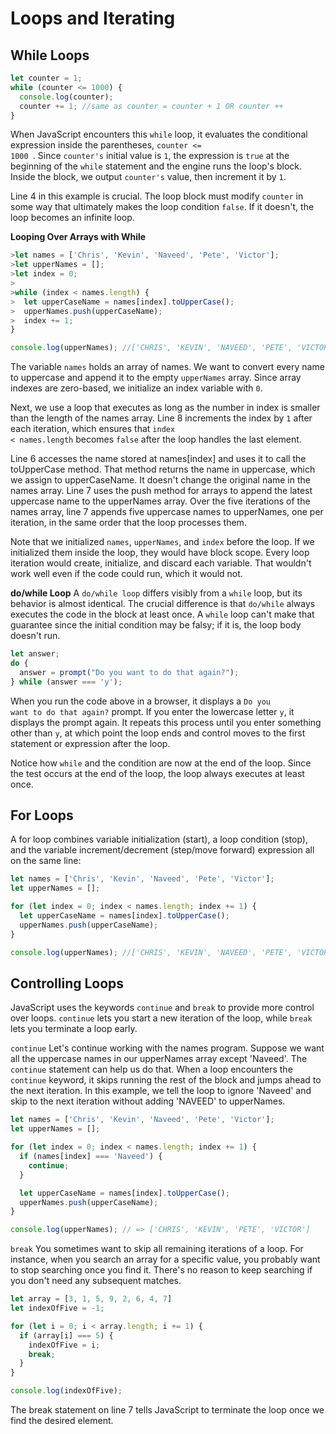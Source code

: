 # Loops and Iterating
## While Loops
```js
let counter = 1;
while (counter <= 1000) {
  console.log(counter);
  counter += 1; //same as counter = counter + 1 OR counter ++ 
}
```
When JavaScript encounters this <code>while</code> loop, it evaluates the conditional expression inside the parentheses, <code>counter <= 1000 </code>. Since <code>counter's</code> initial value is <code>1</code>, the expression is <code>true</code> at the beginning of the <code>while</code> statement and the engine runs the loop's block. Inside the block, we output <code>counter's</code> value, then increment it by <code>1</code>.

Line 4 in this example is crucial. The loop block must modify <code>counter</code> in some way that ultimately makes the loop condition <code>false</code>. If it doesn't, the loop becomes an infinite loop.

**Looping Over Arrays with While** 
```js
>let names = ['Chris', 'Kevin', 'Naveed', 'Pete', 'Victor'];
>let upperNames = [];
>let index = 0;
>
>while (index < names.length) {
>  let upperCaseName = names[index].toUpperCase();
>  upperNames.push(upperCaseName);
>  index += 1;
}

console.log(upperNames); //['CHRIS', 'KEVIN', 'NAVEED', 'PETE', 'VICTOR']
```

The variable <code>names</code> holds an array of names. We want to convert every name to uppercase and append it to the empty <code>upperNames</code> array. Since array indexes are zero-based, we initialize an index variable with <code>0</code>.

Next, we use a loop that executes as long as the number in index is smaller than the length of the names array. Line 8 increments the index by <code>1</code> after each iteration, which ensures that <code>index < names.length</code> becomes <code>false</code> after the loop handles the last element.

Line 6 accesses the name stored at names[index] and uses it to call the toUpperCase method. That method returns the name in uppercase, which we assign to upperCaseName. It doesn't change the original name in the names array.
Line 7 uses the push method for arrays to append the latest uppercase name to the upperNames array. Over the five iterations of the names array, line 7 appends five uppercase names to upperNames, one per iteration, in the same order that the loop processes them.

Note that we initialized <code>names</code>, <code>upperNames</code>, and <code>index</code> before the loop. If we initialized them inside the loop, they would have block scope. Every loop iteration would create, initialize, and discard each variable. That wouldn't work well even if the code could run, which it would not.

**do/while Loop** 
A <code>do/while loop</code> differs visibly from a <code>while</code> loop, but its behavior is almost identical. The crucial difference is that <code>do/while</code> always executes the code in the block at least once. A <code>while</code> loop can't make that guarantee since the initial condition may be falsy; if it is, the loop body doesn't run. 
```js
let answer;
do {
  answer = prompt("Do you want to do that again?");
} while (answer === 'y');
```
When you run the code above in a browser, it displays a <code>Do you want to do that again?</code> prompt. If you enter the lowercase letter <code>y</code>, it displays the prompt again. It repeats this process until you enter something other than <code>y</code>, at which point the loop ends and control moves to the first statement or expression after the loop.

Notice how <code>while</code> and the condition are now at the end of the loop. Since the test occurs at the end of the loop, the loop always executes at least once.

## For Loops
A for loop combines variable initialization (start), a loop condition (stop), and the variable increment/decrement (step/move forward) expression all on the same line:
```js
let names = ['Chris', 'Kevin', 'Naveed', 'Pete', 'Victor'];
let upperNames = [];

for (let index = 0; index < names.length; index += 1) {
  let upperCaseName = names[index].toUpperCase();
  upperNames.push(upperCaseName);
}

console.log(upperNames); //['CHRIS', 'KEVIN', 'NAVEED', 'PETE', 'VICTOR']
```

## Controlling Loops 
JavaScript uses the keywords <code>continue</code> and <code>break</code> to provide more control over loops. <code>continue</code> lets you start a new iteration of the loop, while <code>break</code> lets you terminate a loop early.

<code>continue</code>
Let's continue working with the names program. Suppose we want all the uppercase names in our upperNames array except 'Naveed'. The <code>continue</code> statement can help us do that. When a loop encounters the <code>continue</code> keyword, it skips running the rest of the block and jumps ahead to the next iteration. In this example, we tell the loop to ignore 'Naveed' and skip to the next iteration without adding 'NAVEED' to upperNames.


```js
let names = ['Chris', 'Kevin', 'Naveed', 'Pete', 'Victor'];
let upperNames = [];

for (let index = 0; index < names.length; index += 1) {
  if (names[index] === 'Naveed') {
    continue;
  }

  let upperCaseName = names[index].toUpperCase();
  upperNames.push(upperCaseName);
}

console.log(upperNames); // => ['CHRIS', 'KEVIN', 'PETE', 'VICTOR']
```

<code>break</code>
You sometimes want to skip all remaining iterations of a loop. For instance, when you search an array for a specific value, you probably want to stop searching once you find it. There's no reason to keep searching if you don't need any subsequent matches.
```js
let array = [3, 1, 5, 9, 2, 6, 4, 7]
let indexOfFive = -1;

for (let i = 0; i < array.length; i += 1) {
  if (array[i] === 5) {
    indexOfFive = i;
    break;
  }
}

console.log(indexOfFive);
``` 
The break statement on line 7 tells JavaScript to terminate the loop once we find the desired element.


